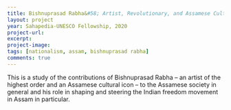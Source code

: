 ```yaml
---
title: Bishnuprasad Rabha&#58; Artist, Revolutionary, and Assamese Cultural Icon
layout: project
year: Sahapedia-UNESCO Fellowship, 2020 
project-url: 
excerpt: 
project-image: 
tags: [nationalism, assam, bishnuprasad rabha]
comments: true
---
```

This is a study of the contributions of Bishnuprasad Rabha – an artist of the highest order and an Assamese cultural icon – to the Assamese society in general and his role in shaping and steering the Indian freedom movement in Assam in particular. <br>


